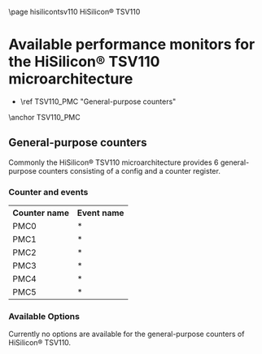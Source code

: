 \page hisilicontsv110 HiSilicon&reg; TSV110


<H1>Available performance monitors for the HiSilicon&reg; TSV110 microarchitecture</H1>
<UL>
<LI>\ref TSV110_PMC "General-purpose counters"</LI>
</UL>

\anchor TSV110_PMC
<H2>General-purpose counters</H2>
<P>Commonly the HiSilicon&reg; TSV110 microarchitecture provides 6 general-purpose counters consisting of a config and a counter register.</P>
<H3>Counter and events</H3>
<TABLE>
<TR>
  <TH>Counter name</TH>
  <TH>Event name</TH>
</TR>
<TR>
  <TD>PMC0</TD>
  <TD>*</TD>
</TR>
<TR>
  <TD>PMC1</TD>
  <TD>*</TD>
</TR>
<TR>
  <TD>PMC2</TD>
  <TD>*</TD>
</TR>
<TR>
  <TD>PMC3</TD>
  <TD>*</TD>
</TR>
<TR>
  <TD>PMC4</TD>
  <TD>*</TD>
</TR>
<TR>
  <TD>PMC5</TD>
  <TD>*</TD>
</TR>
</TABLE>

<H3>Available Options</H3>
<P>Currently no options are available for the general-purpose counters of HiSilicon&reg; TSV110.</P>
